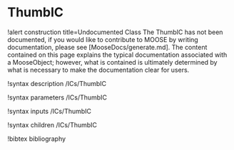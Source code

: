 <!-- MOOSE Documentation Stub: Remove this when content is added. -->

# ThumbIC

!alert construction title=Undocumented Class
The ThumbIC has not been documented, if you would like to contribute to MOOSE by
writing documentation, please see [MooseDocs/generate.md]. The content contained on this page explains
the typical documentation associated with a MooseObject; however, what is contained is ultimately
determined by what is necessary to make the documentation clear for users.

!syntax description /ICs/ThumbIC

!syntax parameters /ICs/ThumbIC

!syntax inputs /ICs/ThumbIC

!syntax children /ICs/ThumbIC

!bibtex bibliography
